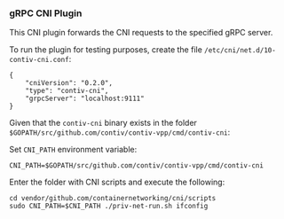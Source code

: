 ### gRPC CNI Plugin

This CNI plugin forwards the CNI requests to the specified gRPC server.

To run the plugin for testing purposes, create the file `/etc/cni/net.d/10-contiv-cni.conf`:
```
{
	"cniVersion": "0.2.0",
	"type": "contiv-cni",
	"grpcServer": "localhost:9111"
}
```

Given that the `contiv-cni` binary exists in the folder 
`$GOPATH/src/github.com/contiv/contiv-vpp/cmd/contiv-cni`: 

Set `CNI_PATH` environment variable:
```
CNI_PATH=$GOPATH/src/github.com/contiv/contiv-vpp/cmd/contiv-cni
```

Enter the folder with CNI scripts and execute the following:
```
cd vendor/github.com/containernetworking/cni/scripts
sudo CNI_PATH=$CNI_PATH ./priv-net-run.sh ifconfig
```
